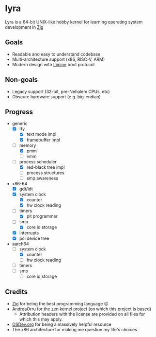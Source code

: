 # lyra

Lyra is a 64-bit UNIX-like hobby kernel for learning operating system development in [Zig](https://ziglang.org/)

## Goals

- Readable and easy to understand codebase
- Multi-architecture support (x86, RISC-V, ARM)
- Modern design with [Limine](https://github.com/limine-bootloader/limine) boot protocol

## Non-goals

- Legacy support (32-bit, pre-Nehalem CPUs, etc)
- Obscure hardware support (e.g. big-endian)

## Progress

- generic
  - [x] tty
    - [x] text mode impl
    - [x] framebuffer impl
  - [ ] memory
    - [x] pmm
    - [ ] vmm
  - [ ] process scheduler
    - [x] red-black tree impl
    - [ ] process structures
    - [ ] smp awareness
- x86-64
  - [x] gdt/idt
  - [x] system clock
    - [x] counter
    - [x] hw clock reading
  - [ ] timers
    - [x] pit programmer
  - [ ] smp
    - [x] core id storage
  - [x] interrupts
  - [x] pci device tree
- aarch64
  - [ ] system clock
    - [x] counter
    - [ ] hw clock reading
  - [ ] timers
  - [ ] smp
    - [ ] core id storage

## Credits

- [Zig](https://ziglang.org/) for being the best programming language 😉
- [AndreaOrru](https://github.com/AndreaOrru) for the [zen](https://github.com/AndreaOrru/zen/tree/reboot) kernel project (on which this project is based)
  - Attribution headers with the license are provided on all files for which this may apply.
- [OSDev.org](https://wiki.osdev.org/) for being a massively helpful resource
- The x86 architecture for making me question my life's choices
